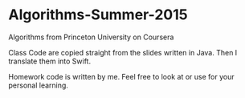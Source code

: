# Algorithms-Summer-2015
Algorithms from Princeton University on Coursera

Class Code are copied straight from the slides written in Java. Then I translate them into Swift.

Homework code is written by me. Feel free to look at or use for your personal learning.

